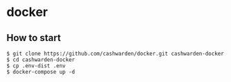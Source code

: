 # docker

## How to start

```
$ git clone https://github.com/cashwarden/docker.git cashwarden-docker
$ cd cashwarden-docker
$ cp .env-dist .env
$ docker-compose up -d
```